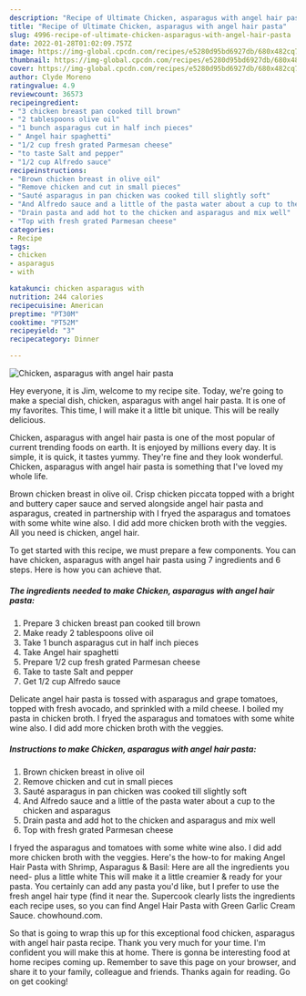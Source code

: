 ```yaml
---
description: "Recipe of Ultimate Chicken, asparagus with angel hair pasta"
title: "Recipe of Ultimate Chicken, asparagus with angel hair pasta"
slug: 4996-recipe-of-ultimate-chicken-asparagus-with-angel-hair-pasta
date: 2022-01-28T01:02:09.757Z
image: https://img-global.cpcdn.com/recipes/e5280d95bd6927db/680x482cq70/chicken-asparagus-with-angel-hair-pasta-recipe-main-photo.jpg
thumbnail: https://img-global.cpcdn.com/recipes/e5280d95bd6927db/680x482cq70/chicken-asparagus-with-angel-hair-pasta-recipe-main-photo.jpg
cover: https://img-global.cpcdn.com/recipes/e5280d95bd6927db/680x482cq70/chicken-asparagus-with-angel-hair-pasta-recipe-main-photo.jpg
author: Clyde Moreno
ratingvalue: 4.9
reviewcount: 36573
recipeingredient:
- "3 chicken breast pan cooked till brown"
- "2 tablespoons olive oil"
- "1 bunch asparagus cut in half inch pieces"
- " Angel hair spaghetti"
- "1/2 cup fresh grated Parmesan cheese"
- "to taste Salt and pepper"
- "1/2 cup Alfredo sauce"
recipeinstructions:
- "Brown chicken breast in olive oil"
- "Remove chicken and cut in small pieces"
- "Sauté asparagus in pan chicken was cooked till slightly soft"
- "And Alfredo sauce and a little of the pasta water about a cup to the chicken and asparagus"
- "Drain pasta and add hot to the chicken and asparagus and mix well"
- "Top with fresh grated Parmesan cheese"
categories:
- Recipe
tags:
- chicken
- asparagus
- with

katakunci: chicken asparagus with 
nutrition: 244 calories
recipecuisine: American
preptime: "PT30M"
cooktime: "PT52M"
recipeyield: "3"
recipecategory: Dinner

---
```



![Chicken, asparagus with angel hair pasta](https://img-global.cpcdn.com/recipes/e5280d95bd6927db/680x482cq70/chicken-asparagus-with-angel-hair-pasta-recipe-main-photo.jpg)

Hey everyone, it is Jim, welcome to my recipe site. Today, we're going to make a special dish, chicken, asparagus with angel hair pasta. It is one of my favorites. This time, I will make it a little bit unique. This will be really delicious.

Chicken, asparagus with angel hair pasta is one of the most popular of current trending foods on earth. It is enjoyed by millions every day. It is simple, it is quick, it tastes yummy. They're fine and they look wonderful. Chicken, asparagus with angel hair pasta is something that I've loved my whole life.

Brown chicken breast in olive oil. Crisp chicken piccata topped with a bright and buttery caper sauce and served alongside angel hair pasta and asparagus, created in partnership with I fryed the asparagus and tomatoes with some white wine also. I did add more chicken broth with the veggies. All you need is chicken, angel hair.


To get started with this recipe, we must prepare a few components. You can have chicken, asparagus with angel hair pasta using 7 ingredients and 6 steps. Here is how you can achieve that.

<!--inarticleads1-->

##### The ingredients needed to make Chicken, asparagus with angel hair pasta:

1. Prepare 3 chicken breast pan cooked till brown
1. Make ready 2 tablespoons olive oil
1. Take 1 bunch asparagus cut in half inch pieces
1. Take  Angel hair spaghetti
1. Prepare 1/2 cup fresh grated Parmesan cheese
1. Take to taste Salt and pepper
1. Get 1/2 cup Alfredo sauce


Delicate angel hair pasta is tossed with asparagus and grape tomatoes, topped with fresh avocado, and sprinkled with a mild cheese. I boiled my pasta in chicken broth. I fryed the asparagus and tomatoes with some white wine also. I did add more chicken broth with the veggies. 

<!--inarticleads2-->

##### Instructions to make Chicken, asparagus with angel hair pasta:

1. Brown chicken breast in olive oil
1. Remove chicken and cut in small pieces
1. Sauté asparagus in pan chicken was cooked till slightly soft
1. And Alfredo sauce and a little of the pasta water about a cup to the chicken and asparagus
1. Drain pasta and add hot to the chicken and asparagus and mix well
1. Top with fresh grated Parmesan cheese


I fryed the asparagus and tomatoes with some white wine also. I did add more chicken broth with the veggies. Here&#39;s the how-to for making Angel Hair Pasta with Shrimp, Asparagus &amp; Basil: Here are all the ingredients you need- plus a little white This will make it a little creamier &amp; ready for your pasta. You certainly can add any pasta you&#39;d like, but I prefer to use the fresh angel hair type (find it near the. Supercook clearly lists the ingredients each recipe uses, so you can find Angel Hair Pasta with Green Garlic Cream Sauce. chowhound.com. 

So that is going to wrap this up for this exceptional food chicken, asparagus with angel hair pasta recipe. Thank you very much for your time. I'm confident you will make this at home. There is gonna be interesting food at home recipes coming up. Remember to save this page on your browser, and share it to your family, colleague and friends. Thanks again for reading. Go on get cooking!
